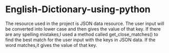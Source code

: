 # English-Dictionary-using-python
The resource used in the project is JSON data resource.
The user input will be converted into lower case and then gives the value of that key.
If there are any spelling mistakes,I used a method called get_close_matches() to find the best match for the user input with the keys in JSON data.
If the word matches,it gives the value of that key.
